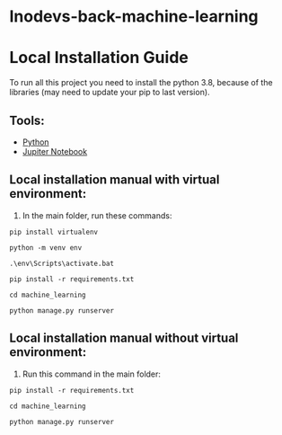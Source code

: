 # Inodevs-back-machine-learning

# Local Installation Guide
To run all this project you need to install the python 3.8, because of the libraries (may need to update your pip to last version).
## Tools:
- [Python](https://www.python.org/downloads/)
- [Jupiter Notebook](https://www.anaconda.com/download)
  
## Local installation manual with virtual environment:
1. In the main folder, run these commands:

```console
pip install virtualenv
```
```console
python -m venv env
```
```console
.\env\Scripts\activate.bat
```
```console
pip install -r requirements.txt
```
```console
cd machine_learning
```
```console
python manage.py runserver
```

## Local installation manual without virtual environment:
1. Run this command in the main folder:
```console
pip install -r requirements.txt
```
```console
cd machine_learning
```
```console
python manage.py runserver
```
